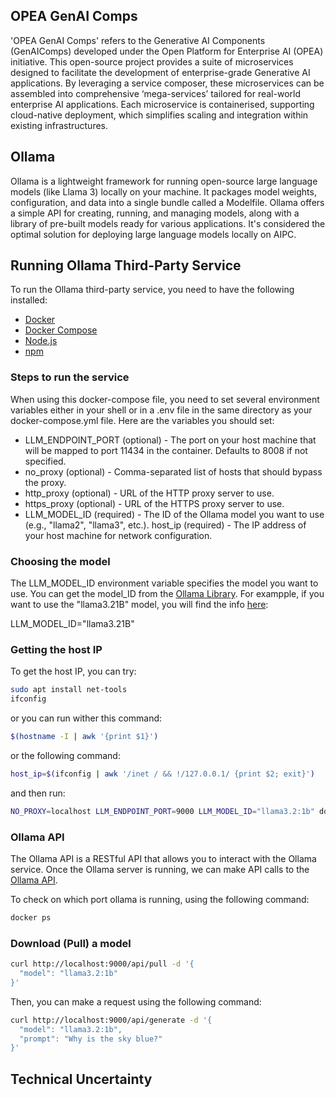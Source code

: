 ## OPEA GenAI Comps
'OPEA GenAI Comps' refers to the Generative AI Components (GenAIComps) developed under the Open Platform for Enterprise AI (OPEA) initiative. This open-source project provides a suite of microservices designed to facilitate the development of enterprise-grade Generative AI applications. By leveraging a service composer, these microservices can be assembled into comprehensive ‘mega-services’ tailored for real-world enterprise AI applications. Each microservice is containerised, supporting cloud-native deployment, which simplifies scaling and integration within existing infrastructures.

## Ollama
Ollama is a lightweight framework for running open-source large language models (like Llama 3) locally on your machine. It packages model weights, configuration, and data into a single bundle called a Modelfile. Ollama offers a simple API for creating, running, and managing models, along with a library of pre-built models ready for various applications. It's considered the optimal solution for deploying large language models locally on AIPC.

## Running Ollama Third-Party Service
To run the Ollama third-party service, you need to have the following installed:
- [Docker](https://docs.docker.com/get-docker/)
- [Docker Compose](https://docs.docker.com/compose/install/)
- [Node.js](https://nodejs.org/en/download/)
- [npm](https://www.npmjs.com/get-npm)

### Steps to run the service
When using this docker-compose file, you need to set several environment variables either in your shell or in a .env file in the same directory as your docker-compose.yml file. Here are the variables you should set:

- LLM_ENDPOINT_PORT (optional) - The port on your host machine that will be mapped to port 11434 in the container. Defaults to 8008 if not specified.
- no_proxy (optional) - Comma-separated list of hosts that should bypass the proxy.
- http_proxy (optional) - URL of the HTTP proxy server to use.
- https_proxy (optional) - URL of the HTTPS proxy server to use.
- LLM_MODEL_ID (required) - The ID of the Ollama model you want to use (e.g., "llama2", "llama3", etc.).
host_ip (required) - The IP address of your host machine for network configuration.

### Choosing the model
The LLM_MODEL_ID environment variable specifies the model you want to use. You can get the model_ID from the [Ollama Library](https://ollama.com/library). For exampple, if you want to use the "llama3.21B" model, you will find the info [here](https://ollama.com/library/llama3.2):

LLM_MODEL_ID="llama3.21B"

### Getting the host IP
To get the host IP, you can try: 
```bash
sudo apt install net-tools
ifconfig
```
or you can run wither this command:
```bash
$(hostname -I | awk '{print $1}')
```
or the following command:
```bash
host_ip=$(ifconfig | awk '/inet / && !/127.0.0.1/ {print $2; exit}')
```
and then run:
```bash
NO_PROXY=localhost LLM_ENDPOINT_PORT=9000 LLM_MODEL_ID="llama3.2:1b" docker compose up
```

### Ollama API
The Ollama API is a RESTful API that allows you to interact with the Ollama service. 
Once the Ollama server is running, we can make API calls to the [Ollama API](https://github.com/ollama/ollama/blob/main/docs/api.md).


To check on which port ollama is running, using the following command:
```bash
docker ps
```
### Download (Pull) a model
```bash 
curl http://localhost:9000/api/pull -d '{
  "model": "llama3.2:1b"
}'
```

Then, you can make a request using the following command:

```bash
curl http://localhost:9000/api/generate -d '{
  "model": "llama3.2:1b",
  "prompt": "Why is the sky blue?"
}'
```

## Technical Uncertainty